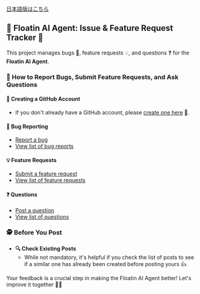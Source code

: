[日本語版はこちら](https://github.com/0235-jp/floating-ai-agent-issue-tracker/blob/main/README_JP.md)

## 🤖 Floatin AI Agent: Issue & Feature Request Tracker 🤖

This project manages bugs 🐛, feature requests 💡, and questions ❓ for the **Floatin AI Agent**.

### 📝 How to Report Bugs, Submit Feature Requests, and Ask Questions

#### 🔑 Creating a GitHub Account
- If you don't already have a GitHub account, please [create one here](https://github.com/join) 🌈.

#### 🐛 Bug Reporting
- [Report a bug](https://github.com/0235-jp/floating-ai-agent-issue-tracker/discussions/new?category=bugs)
- [View list of bug reports](https://github.com/0235-jp/floating-ai-agent-issue-tracker/discussions/categories/bugs)

#### 💡 Feature Requests
- [Submit a feature request](https://github.com/0235-jp/floating-ai-agent-issue-tracker/discussions/new?category=ideas)
- [View list of feature requests](https://github.com/0235-jp/floating-ai-agent-issue-tracker/discussions/categories/ideas)

#### ❓ Questions
- [Post a question](https://github.com/0235-jp/floating-ai-agent-issue-tracker/discussions/new?category=q-a)
- [View list of questions](https://github.com/0235-jp/floating-ai-agent-issue-tracker/discussions/categories/q-a)

### 🕵️ Before You Post
- **🔍 Check Existing Posts**
   - While not mandatory, it's helpful if you check the list of posts to see if a similar one has already been created before posting yours 👍.

Your feedback is a crucial step in making the Floatin AI Agent better! Let's improve it together 🚀✨
